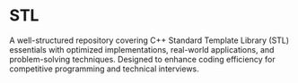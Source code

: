 # STL
A well-structured repository covering C++ Standard Template Library (STL) essentials with optimized implementations, real-world applications, and problem-solving techniques. Designed to enhance coding efficiency for competitive programming and technical interviews.
